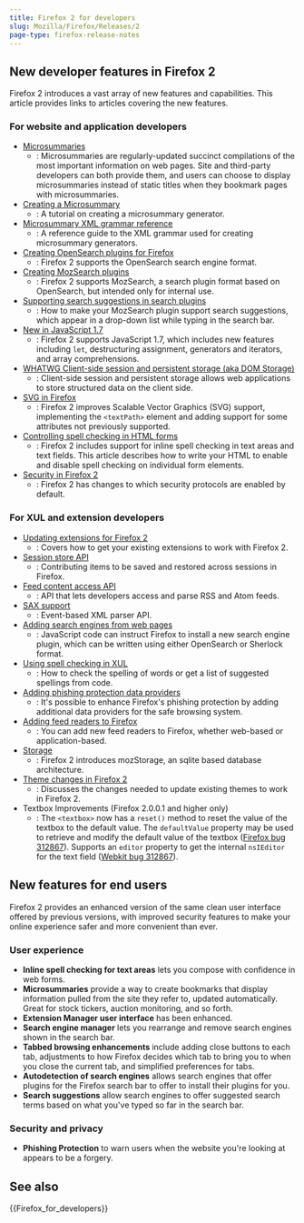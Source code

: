 ```yaml
---
title: Firefox 2 for developers
slug: Mozilla/Firefox/Releases/2
page-type: firefox-release-notes
---
```




## New developer features in Firefox 2

Firefox 2 introduces a vast array of new features and capabilities. This article provides links to articles covering the new features.

### For website and application developers

- [Microsummaries](https://wiki.mozilla.org/Microsummaries)
  - : Microsummaries are regularly-updated succinct compilations of the most important information on web pages. Site and third-party developers can both provide them, and users can choose to display microsummaries instead of static titles when they bookmark pages with microsummaries.
- [Creating a Microsummary](/Creating_a_Microsummary)
  - : A tutorial on creating a microsummary generator.
- [Microsummary XML grammar reference](/Microsummary_XML_grammar_reference)
  - : A reference guide to the XML grammar used for creating microsummary generators.
- [Creating OpenSearch plugins for Firefox](/Web/OpenSearch)
  - : Firefox 2 supports the OpenSearch search engine format.
- [Creating MozSearch plugins](/Creating_MozSearch_plugins)
  - : Firefox 2 supports MozSearch, a search plugin format based on OpenSearch, but intended only for internal use.
- [Supporting search suggestions in search plugins](/Supporting_search_suggestions_in_search_plugins)
  - : How to make your MozSearch plugin support search suggestions, which appear in a drop-down list while typing in the search bar.
- [New in JavaScript 1.7](/New_in_JavaScript_1.7)
  - : Firefox 2 supports JavaScript 1.7, which includes new features including `let`, destructuring assignment, generators and iterators, and array comprehensions.
- [WHATWG Client-side session and persistent storage (aka DOM Storage)](/Web/API/Web_Storage_API)
  - : Client-side session and persistent storage allows web applications to store structured data on the client side.
- [SVG in Firefox](/Web/SVG/SVG_1.1_Support_in_Firefox)
  - : Firefox 2 improves Scalable Vector Graphics (SVG) support, implementing the `<textPath>` element and adding support for some attributes not previously supported.
- [Controlling spell checking in HTML forms](/Web/HTML/Global_attributes/spellcheck)
  - : Firefox 2 includes support for inline spell checking in text areas and text fields. This article describes how to write your HTML to enable and disable spell checking on individual form elements.
- [Security in Firefox 2](/Mozilla/Firefox/Releases/2/Security_changes)
  - : Firefox 2 has changes to which security protocols are enabled by default.

### For XUL and extension developers

- [Updating extensions for Firefox 2](/Mozilla/Firefox/Releases/2/Updating_extensions)
  - : Covers how to get your existing extensions to work with Firefox 2.
- [Session store API](/Session_store_API)
  - : Contributing items to be saved and restored across sessions in Firefox.
- [Feed content access API](/Feed_content_access_API)
  - : API that lets developers access and parse RSS and Atom feeds.
- [SAX support](/SAX)
  - : Event-based XML parser API.
- [Adding search engines from web pages](/Web/OpenSearch)
  - : JavaScript code can instruct Firefox to install a new search engine plugin, which can be written using either OpenSearch or Sherlock format.
- [Using spell checking in XUL](/Using_spell_checking_in_XUL)
  - : How to check the spelling of words or get a list of suggested spellings from code.
- [Adding phishing protection data providers](/Adding_phishing_protection_data_providers)
  - : It's possible to enhance Firefox's phishing protection by adding additional data providers for the safe browsing system.
- [Adding feed readers to Firefox](/Mozilla/Firefox/Releases/2/Adding_feed_readers_to_Firefox)
  - : You can add new feed readers to Firefox, whether web-based or application-based.
- [Storage](/Storage)
  - : Firefox 2 introduces mozStorage, an sqlite based database architecture.
- [Theme changes in Firefox 2](/Theme_changes_in_Firefox_2)
  - : Discusses the changes needed to update existing themes to work in Firefox 2.
- Textbox Improvements (Firefox 2.0.0.1 and higher only)
  - : The `<textbox>` now has a `reset()` method to reset the value of the textbox to the default value. The `defaultValue` property may be used to retrieve and modify the default value of the textbox ([Firefox bug 312867](https://bugzil.la/312867)). Supports an `editor` property to get the internal `nsIEditor` for the text field ([Webkit bug 312867](https://bugzil.la/312867)).

## New features for end users

Firefox 2 provides an enhanced version of the same clean user interface offered by previous versions, with improved security features to make your online experience safer and more convenient than ever.

### User experience

- **Inline spell checking for text areas** lets you compose with confidence in web forms.
- **Microsummaries** provide a way to create bookmarks that display information pulled from the site they refer to, updated automatically. Great for stock tickers, auction monitoring, and so forth.
- **Extension Manager user interface** has been enhanced.
- **Search engine manager** lets you rearrange and remove search engines shown in the search bar.
- **Tabbed browsing enhancements** include adding close buttons to each tab, adjustments to how Firefox decides which tab to bring you to when you close the current tab, and simplified preferences for tabs.
- **Autodetection of search engines** allows search engines that offer plugins for the Firefox search bar to offer to install their plugins for you.
- **Search suggestions** allow search engines to offer suggested search terms based on what you've typed so far in the search bar.

### Security and privacy

- **Phishing Protection** to warn users when the website you're looking at appears to be a forgery.

## See also

{{Firefox_for_developers}}
